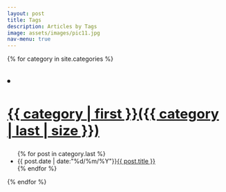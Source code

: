 ```yaml
---
layout: post
title: Tags
description: Articles by Tags
image: assets/images/pic11.jpg
nav-menu: true
---
```


{% for category in site.categories %}
<h2><li><a href = "/categories{{ category | first }}/" title="View All Posts"><h2>{{ category | first }}({{ category | last | size }})</a></li></h2>
<ul class="arc-list">
    {% for post in category.last %}
        <li>{{ post.date | date:"%d/%m/%Y"}}<a href="{{ post.url }}">{{ post.title }}</a></li>
    {% endfor %}
</ul>
{% endfor %}